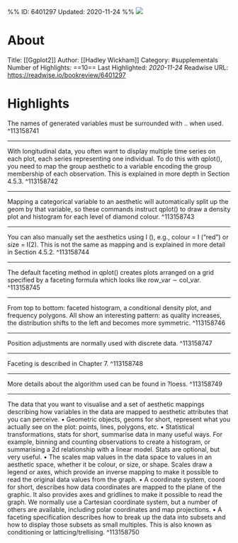 %%
ID: 6401297
Updated: 2020-11-24
%%
![](https://images-na.ssl-images-amazon.com/images/I/418lVZnPZXL._SL500_.jpg)

# About
Title: [[Ggplot2]]
Author: [[Hadley Wickham]]
Category: #supplementals
Number of Highlights: ==10==
Last Highlighted: *2020-11-24*
Readwise URL: https://readwise.io/bookreview/6401297

# Highlights 
The names of generated variables must be surrounded with .. when used.  ^113158741

---

With longitudinal data, you often want to display multiple time series on each plot, each series representing one individual. To do this with qplot(), you need to map the group aesthetic to a variable encoding the group membership of each observation. This is explained in more depth in Section 4.5.3.  ^113158742

---

Mapping a categorical variable to an aesthetic will automatically split up the geom by that variable, so these commands instruct qplot() to draw a density plot and histogram for each level of diamond colour.  ^113158743

---

You can also manually set the aesthetics using I (), e.g., colour = I (“red”) or size = I(2). This is not the same as mapping and is explained in more detail in Section 4.5.2.  ^113158744

---

The default faceting method in qplot() creates plots arranged on a grid specified by a faceting formula which looks like row_var ∼ col_var.  ^113158745

---

From top to bottom: faceted histogram, a conditional density plot, and frequency polygons. All show an interesting pattern: as quality increases, the distribution shifts to the left and becomes more symmetric.  ^113158746

---

Position adjustments are normally used with discrete data.  ^113158747

---

Faceting is described in Chapter 7.  ^113158748

---

More details about the algorithm used can be found in ?loess.  ^113158749

---

The data that you want to visualise and a set of aesthetic mappings describing how variables in the data are mapped to aesthetic attributes that you can perceive. • Geometric objects, geoms for short, represent what you actually see on the plot: points, lines, polygons, etc. • Statistical transformations, stats for short, summarise data in many useful ways. For example, binning and counting observations to create a histogram, or summarising a 2d relationship with a linear model. Stats are optional, but very useful. • The scales map values in the data space to values in an aesthetic space, whether it be colour, or size, or shape. Scales draw a legend or axes, which provide an inverse mapping to make it possible to read the original data values from the graph. • A coordinate system, coord for short, describes how data coordinates are mapped to the plane of the graphic. It also provides axes and gridlines to make it possible to read the graph. We normally use a Cartesian coordinate system, but a number of others are available, including polar coordinates and map projections. • A faceting specification describes how to break up the data into subsets and how to display those subsets as small multiples. This is also known as conditioning or latticing/trellising.  ^113158750

